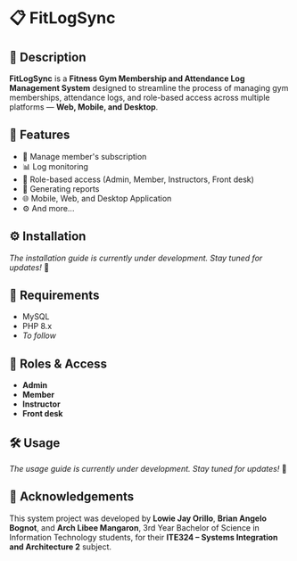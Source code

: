 # 📋 FitLogSync

## 📝 Description

**FitLogSync** is a **Fitness Gym Membership and Attendance Log Management System** designed to streamline the process of managing gym memberships, attendance logs, and role-based access across multiple platforms — **Web, Mobile, and Desktop**.

## 🚀 Features

- 📅 Manage member's subscription
- 📊 Log monitoring
- 🔐 Role-based access (Admin, Member, Instructors, Front desk)
- 📑 Generating reports
- 🌐 Mobile, Web, and Desktop Application
- ⚙️ And more...

## ⚙️ Installation

_The installation guide is currently under development. Stay tuned for updates!_ 🚀

## 💾 Requirements

- MySQL
- PHP 8.x
- _To follow_

## 👤 Roles & Access

- **Admin**
- **Member**
- **Instructor**
- **Front desk**

## 🛠 Usage

_The usage guide is currently under development. Stay tuned for updates!_ 🚀

## 🙌 Acknowledgements

This system project was developed by **Lowie Jay Orillo**, **Brian Angelo Bognot**, and **Arch Libee Mangaron**, 3rd Year Bachelor of Science in Information Technology students, for their **ITE324 – Systems Integration and Architecture 2** subject.
